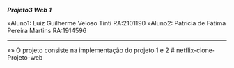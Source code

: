 ***Projeto3 Web 1***

»Aluno1: Luiz Guilherme Veloso Tinti RA:2101190
»Aluno2: Patrícia de Fátima Pereira Martins RA:1914596


********************************************


»» O projeto consiste na implementação do projeto 1 e 2 # netflix-clone-Projeto-web
